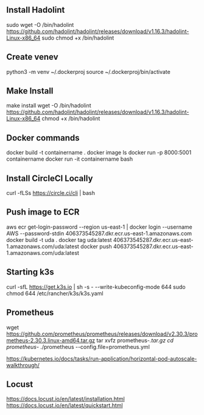 ## Install Hadolint
sudo wget -O /bin/hadolint https://github.com/hadolint/hadolint/releases/download/v1.16.3/hadolint-Linux-x86_64
sudo chmod +x /bin/hadolint

## Create venev
python3 -m venv ~/.dockerproj
source ~/.dockerproj/bin/activate


## Make Install
make install
wget -O /bin/hadolint https://github.com/hadolint/hadolint/releases/download/v1.16.3/hadolint-Linux-x86_64
chmod +x /bin/hadolint
                
## Docker commands
docker build -t containername .
docker image ls
docker run -p 8000:5001 containername
docker run -it containername bash

## Install CircleCI Locally
curl -fLSs https://circle.ci/cli | bash

## Push image to ECR
aws ecr get-login-password --region us-east-1 | docker login --username AWS --password-stdin 406373545287.dkr.ecr.us-east-1.amazonaws.com
docker build -t uda .
docker tag uda:latest 406373545287.dkr.ecr.us-east-1.amazonaws.com/uda:latest
docker push 406373545287.dkr.ecr.us-east-1.amazonaws.com/uda:latest


## Starting k3s
curl -sfL https://get.k3s.io | sh -s - --write-kubeconfig-mode 644
sudo chmod 644 /etc/rancher/k3s/k3s.yaml

## Prometheus
wget https://github.com/prometheus/prometheus/releases/download/v2.30.3/prometheus-2.30.3.linux-amd64.tar.gz
tar xvfz prometheus-*.tar.gz
cd prometheus-*
./prometheus --config.file=prometheus.yml

https://kubernetes.io/docs/tasks/run-application/horizontal-pod-autoscale-walkthrough/

## Locust
https://docs.locust.io/en/latest/installation.html
https://docs.locust.io/en/latest/quickstart.html
